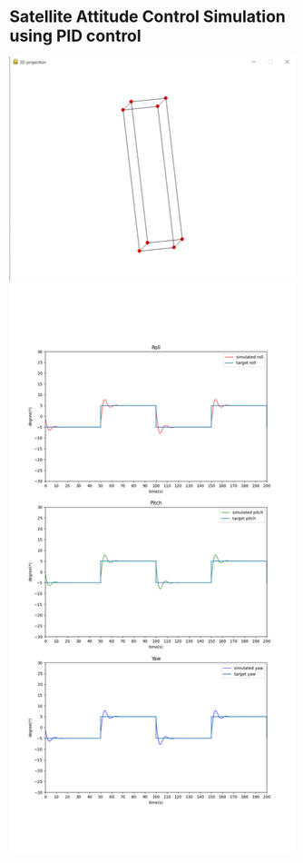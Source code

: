 # Satellite Attitude Control Simulation using PID control

<img src="./Simulation.png">
<img src="./Result.png">

